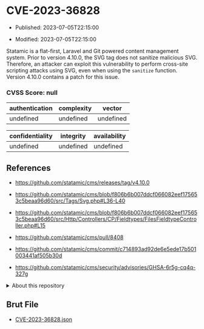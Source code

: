 # CVE-2023-36828

- Published: 2023-07-05T22:15:00

- Modified: 2023-07-05T22:15:00

Statamic is a flat-first, Laravel and Git powered content management system. Prior to version 4.10.0, the SVG tag does not sanitize malicious SVG. Therefore, an attacker can exploit this vulnerability to perform cross-site scripting attacks using SVG, even when using the `sanitize` function. Version 4.10.0 contains a patch for this issue.

### CVSS Score: **null**

| authentication | complexity | vector |
| --- | --- | --- |
| undefined | undefined | undefined |

| confidentiality | integrity | availability |
| --- | --- | --- |
| undefined | undefined | undefined |

## References

* https://github.com/statamic/cms/releases/tag/v4.10.0

* https://github.com/statamic/cms/blob/f806b6b007ddcf066082eef175653c5beaa96d60/src/Tags/Svg.php#L36-L40

* https://github.com/statamic/cms/blob/f806b6b007ddcf066082eef175653c5beaa96d60/src/Http/Controllers/CP/Fieldtypes/FilesFieldtypeController.php#L15

* https://github.com/statamic/cms/pull/8408

* https://github.com/statamic/cms/commit/c714893ad92de6e5ede17b501003441af505b30d

* https://github.com/statamic/cms/security/advisories/GHSA-6r5g-cq4q-327g

<details>
<summary>About this repository</summary> 

  This repository is part of the project [Live Hack CVE](https://github.com/Live-Hack-CVE). Main website can be found [www.live-hack.org](https://www.live-hack.org) 
  
  Made by [Sn0wAlice](https://github.com/Sn0wAlice) for the people that care about security and need to have a feed of the latest CVEs. Hope you enjoy it, don't forget to star the repo and follow me on [Twitter](https://twitter.com/Sn0wAlice) and [Github](https://github.com/Sn0wAlice). And that is my [personnal website](https://www.alice-snow.me/)

  - [Home Page](https://github.com/Live-Hack-CVE)
  - [Framework](https://github.com/Live-Hack-CVE/cve-framework)
  - [CVE database](https://github.com/Live-Hack-CVE/full_database)
  - [Changelog](https://github.com/Live-Hack-CVE/Changelog)
</details>

## Brut File

* [CVE-2023-36828.json](https://raw.githubusercontent.com/Live-Hack-CVE/full_database/main/cves/2023/CVE-2023-36828.json)

